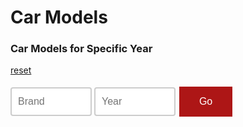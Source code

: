 # Car Models

<style>
input[type=text] {
  width: 130px;
  box-sizing: border-box;
  border: 2px solid #ccc;
  border-radius: 4px;
  font-size: 16px;
  background-color: white;
  background-position: 10px 10px; 
  background-repeat: no-repeat;
  padding: 12px 20px 12px 10px;
  transition: width 0.4s ease-in-out;
}

input[type=text]:focus {
  width: 50%;
}
.button {
  background-color: #AD1616;
  border: none;
  color: white;
  padding: 15px 32px;
  text-align: center;   
  text-decoration: none;
  display: inline-block;
  font-size: 16px;
  margin: 4px 2px;
  cursor: pointer;
}
</style>


<script>

let table = document.getElemenetById("idk");

function getYear(){
    let inputYear = document.getElementById("inputYear").value;
    return inputYear;
}
function getBrand(){
    let inputBrand = document.getElementById("inputBrand").value;
    return inputBrand;
}


function isLeapYear(brandparam, yearparam) {
    
    result = document.getElementById("isLeapYearResult");
    console.log(yearparam);
    console.log(brandparam);
    // Fetch data from API
    fetch('https://breadbops.gq/api/calendar/fetchCars/' + brandparam + "/" + yearparam)
    .then(response => response.json())
    .then(data => {

const table = document.getElementById('idk');
        while (table.rows.length > 1) {
          table.deleteRow(-1);
        }
        console.log(data);
        for (const car of data.Results) {
          const row = table.insertRow(-1);
          row.insertCell(-1).innerHTML = car.Make_ID;
          row.insertCell(-1).innerHTML = car.Model_ID;
          row.insertCell(-1).innerHTML = car.Make_Name;
          row.insertCell(-1).innerHTML = car.Model_Name;
        }

        result.innerHTML =  yearparam + brandparam + data.Results;

    })
}




</script>
### Car Models for Specific Year
<a href="{{site.baseurl}}/models">reset</a>

<body> 

<input type="text" name="search" id="inputBrand" placeholder="Brand">
<input type="text" name="search" id="inputYear" placeholder="Year">
<button class="button" id= "button" onclick="isLeapYear(getBrand(), getYear())">Go</button>
<table id="idk"></table>

</body>

<!-- makes sure you can press enter to submit the form -->
<script>
  var input = document.getElementById("inputYear");
input.addEventListener("keypress", function(event) {
  if (event.key === "Enter") {
    event.preventDefault();
    document.getElementById("button").click();
  }
});
</script>